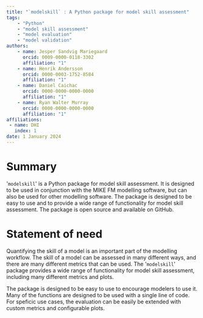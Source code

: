 ```yaml
---
title: "`modelskill` : A Python package for model skill assessment"
tags: 
    - "Python"
    - "model skill assessment"
    - "model evaluation"
    - "model validation"
authors:
    - name: Jesper Sandvig Mariegaard
      orcid: 0009-0000-0118-3302
      affiliation: "1"
    - name: Henrik Andersson
      orcid: 0000-0003-1752-8584
      affiliation: "1"
    - name: Daniel Caichac
      orcid: 0000-0000-0000-0000
      affiliation: "1"
    - name: Ryan Walter Murray
      orcid: 0000-0000-0000-0000
      affiliation: "1"
affiliations:
 - name: DHI
   index: 1
date: 1 January 2024
---
```


# Summary

'`modelskill`' is a Python package for model skill assessment. It is designed to be used in conjunction with the MIKE FM modelling software, but can also be used for other modelling software. The package is designed to be easy to use and to provide a wide range of functionality for model skill assessment. The package is open source and available on GitHub.

# Statement of need

Quantifying the skill of a model is an important part of the modelling workflow. The skill of a model can be assessed in many different ways, and there are many different metrics that can be used. The '`modelskill`' package provides a wide range of functionality for model skill assessment, including many different metrics and plots.

The package is designed to be easy to use to encourage modelers to use it. 
Many of the functions are designed to be used with a single line of code.
For speficic use cases, the evaluation can be easily be extended with custom metrics and configurable plots.

